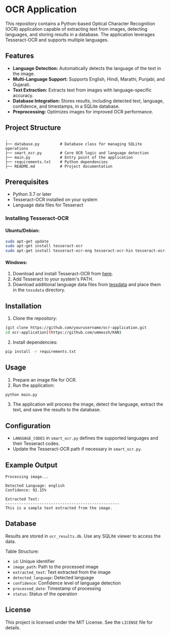 # OCR Application

This repository contains a Python-based Optical Character Recognition (OCR) application capable of extracting text from images, detecting languages, and storing results in a database. The application leverages Tesseract-OCR and supports multiple languages.

## Features

- **Language Detection:** Automatically detects the language of the text in the image.
- **Multi-Language Support:** Supports English, Hindi, Marathi, Punjabi, and Gujarati.
- **Text Extraction:** Extracts text from images with language-specific accuracy.
- **Database Integration:** Stores results, including detected text, language, confidence, and timestamps, in a SQLite database.
- **Preprocessing:** Optimizes images for improved OCR performance.

## Project Structure

```
.
├── database.py         # Database class for managing SQLite operations
├── smart_ocr.py        # Core OCR logic and language detection
├── main.py             # Entry point of the application
├── requirements.txt    # Python dependencies
├── README.md           # Project documentation
```

## Prerequisites

- Python 3.7 or later
- Tesseract-OCR installed on your system
- Language data files for Tesseract

### Installing Tesseract-OCR

#### Ubuntu/Debian:
```bash
sudo apt-get update
sudo apt-get install tesseract-ocr
sudo apt-get install tesseract-ocr-eng tesseract-ocr-hin tesseract-ocr-mar tesseract-ocr-pan tesseract-ocr-guj
```

#### Windows:
1. Download and install Tesseract-OCR from [here](https://github.com/tesseract-ocr/tesseract).
2. Add Tesseract to your system's PATH.
3. Download additional language data files from [tessdata](https://github.com/tesseract-ocr/tessdata) and place them in the `tessdata` directory.

## Installation

1. Clone the repository:
```bash
[git clone https://github.com/yourusername/ocr-application.git
cd ocr-application](https://github.com/ummessh/KAN)
```

2. Install dependencies:
```bash
pip install -r requirements.txt
```

## Usage

1. Prepare an image file for OCR.
2. Run the application:
```bash
python main.py
```

3. The application will process the image, detect the language, extract the text, and save the results to the database.

## Configuration

- `LANGUAGE_CODES` in `smart_ocr.py` defines the supported languages and their Tesseract codes.
- Update the Tesseract-OCR path if necessary in `smart_ocr.py`.

## Example Output

```
Processing image...

Detected Language: english
Confidence: 92.15%

Extracted Text:
--------------------------------------------------
This is a sample text extracted from the image.
```

## Database

Results are stored in `ocr_results.db`. Use any SQLite viewer to access the data.

Table Structure:
- `id`: Unique identifier
- `image_path`: Path to the processed image
- `extracted_text`: Text extracted from the image
- `detected_language`: Detected language
- `confidence`: Confidence level of language detection
- `processed_date`: Timestamp of processing
- `status`: Status of the operation

## License

This project is licensed under the MIT License. See the `LICENSE` file for details.
